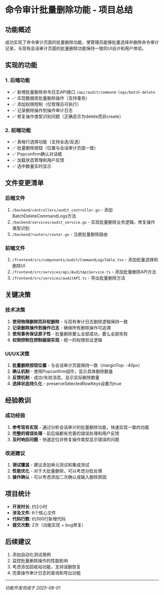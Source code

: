 # 命令审计批量删除功能 - 项目总结

## 功能概述
成功实现了命令审计页面的批量删除功能，使管理员能够批量选择并删除命令审计记录，与现有会话审计页面的批量删除功能保持一致的UI设计和用户体验。

## 实现的功能

### 1. 后端功能
- ✅ 新增批量删除命令日志API接口 `/api/audit/command-logs/batch-delete`
- ✅ 实现数据库批量删除操作（支持事务）
- ✅ 添加权限控制（仅管理员可执行）
- ✅ 记录删除操作到操作审计日志
- ✅ 修复操作类型识别问题（正确显示为delete而非create）

### 2. 前端功能
- ✅ 表格行选择功能（支持全选/反选）
- ✅ 批量删除按钮（位置与会话审计页面一致）
- ✅ Popconfirm确认对话框
- ✅ 加载状态管理和用户反馈
- ✅ 选中数量实时显示

## 文件变更清单

### 后端文件
1. `/backend/controllers/audit_controller.go` - 添加BatchDeleteCommandLogs方法
2. `/backend/services/audit_service.go` - 实现批量删除业务逻辑，修复操作类型识别
3. `/backend/routers/router.go` - 注册批量删除路由

### 前端文件
1. `/frontend/src/components/audit/CommandLogsTable.tsx` - 添加批量选择和删除UI
2. `/frontend/src/services/api/AuditApiService.ts` - 添加批量删除API方法
3. `/frontend/src/services/auditAPI.ts` - 导出批量删除方法

## 关键决策

### 技术决策
1. **使用物理删除而非软删除** - 与现有审计日志删除逻辑保持一致
2. **记录删除操作到操作日志** - 确保所有删除操作可追溯
3. **使用事务保证原子性** - 批量删除要么全部成功，要么全部失败
4. **权限控制在控制器层实现** - 统一的权限验证逻辑

### UI/UX决策
1. **批量删除按钮位置** - 与会话审计页面保持一致（marginTop: -40px）
2. **确认机制** - 使用Popconfirm组件，显示具体删除数量
3. **反馈机制** - 成功/失败消息，显示实际删除数量
4. **选择状态持久化** - preserveSelectedRowKeys设置为true

## 经验教训

### 成功经验
1. **参考现有实现** - 通过分析会话审计的批量删除功能，快速实现一致的功能
2. **完整的错误处理** - 前后端都有完善的错误处理和用户反馈
3. **及时响应问题** - 快速定位并修复操作类型显示错误的问题

### 改进建议
1. **测试覆盖** - 建议添加单元测试和集成测试
2. **性能优化** - 对于大批量删除，可以考虑分批处理
3. **操作确认** - 可以考虑添加二次确认或输入删除原因

## 项目统计
- **开发时长**: 约2小时
- **涉及文件**: 6个核心文件
- **代码行数**: 约300行新增代码
- **提交次数**: 2次（功能实现 + bug修复）

## 后续建议
1. 添加自动化测试用例
2. 监控批量删除操作的性能影响
3. 考虑添加回收站功能，支持误删恢复
4. 完善操作审计日志的查询和导出功能

---
*功能开发完成于 2025-08-01*